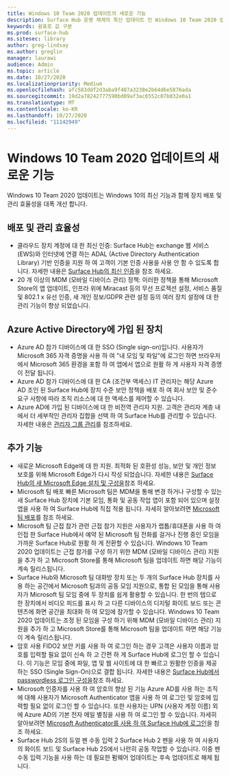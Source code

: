 ```yaml
---
title: Windows 10 Team 2020 업데이트의 새로운 기능
description: Surface Hub 운영 체제의 최신 업데이트 인 Windows 10 Team 2020 업데이트의 새로운 기능을 확인 하세요.
keywords: 쉼표로 값 구분
ms.prod: surface-hub
ms.sitesec: library
author: greg-lindsay
ms.author: greglin
manager: laurawi
audience: Admin
ms.topic: article
ms.date: 10/27/2020
ms.localizationpriority: Medium
ms.openlocfilehash: afc583ddf2d3aba9f487a3238e2b64d6e5876ada
ms.sourcegitcommit: 19d2a78242777590bd09af3ac6552c07b032e0a1
ms.translationtype: MT
ms.contentlocale: ko-KR
ms.lasthandoff: 10/27/2020
ms.locfileid: "11142949"
---
```

# Windows 10 Team 2020 업데이트의 새로운 기능

Windows 10 Team 2020 업데이트는 Windows 10의 최신 기능과 함께 장치 배포 및 관리 효율성을 대폭 개선 합니다.

##  배포 및 관리 효율성

- 클라우드 장치 계정에 대 한 최신 인증: Surface Hub는 exchange 웹 서비스 (EWS)와 인터넷에 연결 하는 ADAL (Active Directory Authentication Library) 기반 인증을 지원 하 여 고객이 기본 인증 사용을 사용 안 함 수 있도록 합니다. 자세한 내용은 [Surface Hub의 최신 인증](https://docs.microsoft.com/surface-hub/surface-hub-modern-auth)을 참조 하세요.
- 20 개 이상의 MDM (모바일 디바이스 관리) 정책: 이러한 정책을 통해 Microsoft Store의 앱 업데이트, 인프라 위에 Miracast 등의 무선 프로젝션 설정, 서비스 품질 및 802.1 x 유선 인증, 새 개인 정보/GDPR 관련 설정 등의 여러 장치 설정에 대 한 관리 기능이 향상 되었습니다.

##  Azure Active Directory에 가입 된 장치

- Azure AD 참가 디바이스에 대 한 SSO (Single sign-on)입니다. 사용자가 Microsoft 365 자격 증명을 사용 하 여 "내 모임 및 파일"에 로그인 하면 브라우저에서 Microsoft 365 환경을 포함 하 여 앱에서 앱으로 원활 하 게 사용자 자격 증명이 전달 됩니다.
- Azure AD 참가 디바이스에 대 한 CA (조건부 액세스)        IT 관리자는 해당 Azure AD 조인 된 Surface Hub에 장치 수준 보안 정책을 배포 하 여 회사 보안 및 준수 요구 사항에 따라 조직 리소스에 대 한 액세스를 제어할 수 있습니다.
- Azure AD에 가입 된 디바이스에 대 한 비전역 관리자 지원.        고객은 관리자 계층 내에서 더 세부적인 관리자 집합을 선택 하 여 Surface Hub를 관리할 수 있습니다. 자세한 내용은 [관리자 그룹 관리](https://docs.microsoft.com/surface-hub/admin-group-management-for-surface-hub)를 참조하세요.


## 추가 기능


- 새로운 Microsoft Edge에 대 한 지원. 최적화 된 호환성 성능, 보안 및 개인 정보 보호를 위해 Microsoft Edge가 다시 작성 되었습니다. 자세한 내용은 [Surface Hub의 새 Microsoft Edge 설치 및 구성을](https://docs.microsoft.com/surface-hub/surface-hub-install-chromium-edge)참조 하세요.
- Microsoft 팀 배포 빠른 Microsoft 팀은 MDM을 통해 변경 하거나 구성할 수 있는 새 Surface Hub 장치에 기본 모임, 통화 및 공동 작업 앱이 포함 되어 있으며 설정 앱을 사용 하 여 Surface Hub에 직접 적용 됩니다. 자세히 알아보려면 [Microsoft 팀 배포](https://docs.microsoft.com/MicrosoftTeams/teams-surface-hub)를 참조 하세요.
- Microsoft 팀 근접 참가 관련 근접 참가 지원은 사용자가 랩톱/휴대폰을 사용 하 여 인접 한 Surface Hub에서 예약 된 Microsoft 팀 전화를 걸거나 진행 중인 모임을 가까운 Surface Hub로 원활 하 게 전환할 수 있습니다. Windows 10 Team 2020 업데이트는 근접 참가를 구성 하기 위한 MDM (모바일 디바이스 관리) 지원을 추가 하 고 Microsoft Store를 통해 Microsoft 팀을 업데이트 하면 해당 기능이 계속 릴리스됩니다.
- Surface Hub와 Microsoft 팀 대화방 장치 또는 두 개의 Surface Hub 장치를 사용 하는 공간에서 Microsoft 팀과의 공동 모임 지원으로, 통합 된 모임을 통해 사용자가 Microsoft 팀 모임 중에 두 장치를 쉽게 활용할 수 있습니다. 한 번의 탭으로 한 장치에서 비디오 피드를 표시 하 고 다른 디바이스의 디지털 화이트 보드 또는 콘텐츠에 화면 공간을 최대화 하 여 모임에 참가할 수 있습니다. Windows 10 Team 2020 업데이트는 조정 된 모임을 구성 하기 위해 MDM (모바일 디바이스 관리) 지원을 추가 하 고 Microsoft Store를 통해 Microsoft 팀을 업데이트 하면 해당 기능이 계속 릴리스됩니다.
- 암호 사용 FIDO2 보안 키를 사용 하 여 로그인 하는 경우 고객은 사용자 이름과 암호를 입력할 필요 없이 신속 하 고 간편 하 게 Surface Hub에 로그인 할 수 있습니다. 이 기능은 모임 중에 파일, 앱 및 웹 사이트에 대 한 빠르고 원활한 인증을 제공 하는 SSO (Single Sign-On)으로 결합 됩니다. 자세한 내용은 [Surface Hub에서 passwordless 로그인 구성을](https://docs.microsoft.com/surface-hub/surface-hub-2s-phone-authenticate)참조 하세요.
- Microsoft 인증자를 사용 하 여 암호의 향상 된 기능 Azure AD를 사용 하는 조직에 대해 사용자가 Microsoft Authenticator 앱을 사용 하 여 로그인 및 암호에 입력할 필요 없이 로그인 할 수 있습니다. 또한 사용자는 UPN (사용자 계정 이름) 외에 Azure AD의 기본 전자 메일 별칭을 사용 하 여 로그인 할 수 있습니다. 자세히 알아보려면 [Microsoft Authenticator를 사용 하 여 Surface Hub에 로그인](https://docs.microsoft.com/surface-hub/surface-hub-authenticator-app)을 참조 하세요.
- Surface Hub 2S의 듀얼 펜 수동 입력 2 Surface Hub 2 펜을 사용 하 여 사용자의 화이트 보드 및 Surface Hub 2S에서 나란히 공동 작업할 수 있습니다. 이중 펜 수동 입력 기능을 사용 하는 데 필요한 펌웨어 업데이트는 후속 업데이트로 해제 됩니다.

 
 
 
